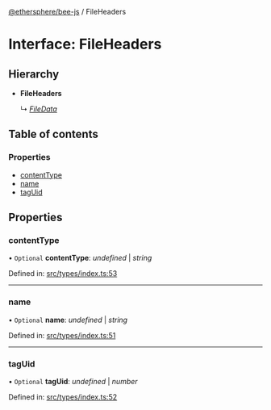 [@ethersphere/bee-js](../README.md) / FileHeaders

# Interface: FileHeaders

## Hierarchy

* **FileHeaders**

  ↳ [*FileData*](filedata.md)

## Table of contents

### Properties

- [contentType](fileheaders.md#contenttype)
- [name](fileheaders.md#name)
- [tagUid](fileheaders.md#taguid)

## Properties

### contentType

• `Optional` **contentType**: *undefined* \| *string*

Defined in: [src/types/index.ts:53](https://github.com/ethersphere/bee-js/blob/313830a/src/types/index.ts#L53)

___

### name

• `Optional` **name**: *undefined* \| *string*

Defined in: [src/types/index.ts:51](https://github.com/ethersphere/bee-js/blob/313830a/src/types/index.ts#L51)

___

### tagUid

• `Optional` **tagUid**: *undefined* \| *number*

Defined in: [src/types/index.ts:52](https://github.com/ethersphere/bee-js/blob/313830a/src/types/index.ts#L52)
